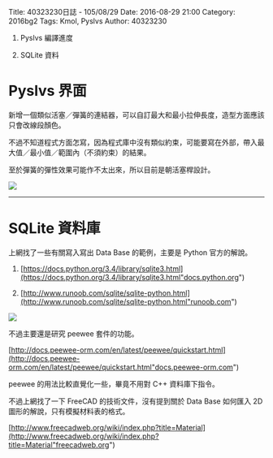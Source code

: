 Title: 40323230日誌 - 105/08/29
Date: 2016-08-29 21:00
Category: 2016bg2
Tags: Kmol, Pyslvs
Author: 40323230


1. Pyslvs 編譯進度

1. SQLite 資料

<!-- PELICAN_END_SUMMARY -->

Pyslvs 界面
===

新增一個類似活塞／彈簧的連結器，可以自訂最大和最小拉伸長度，造型方面應該只會改線段顏色。

不過不知道程式方面怎寫，因為程式庫中沒有類似約束，可能要寫在外部，帶入最大值／最小值／範圍內（不須約束）的結果。

至於彈簧的彈性效果可能作不太出來，所以目前是朝活塞桿設計。

<img src="http://i.imgur.com/uZrfXYx.png" >

<hr>

SQLite 資料庫
===

上網找了一些有關寫入寫出 Data Base 的範例，主要是 Python 官方的解說。

1. [https://docs.python.org/3.4/library/sqlite3.html](https://docs.python.org/3.4/library/sqlite3.html"docs.python.org")

1. [http://www.runoob.com/sqlite/sqlite-python.html](http://www.runoob.com/sqlite/sqlite-python.html"runoob.com")

<img src="http://i.imgur.com/UwwvSQ5.png" >

不過主要還是研究 peewee 套件的功能。

[http://docs.peewee-orm.com/en/latest/peewee/quickstart.html](http://docs.peewee-orm.com/en/latest/peewee/quickstart.html"docs.peewee-orm.com")

peewee 的用法比較直覺化一些，畢竟不用對 C++ 資料庫下指令。

不過上網找了一下 FreeCAD 的技術文件，沒有提到關於 Data Base 如何匯入 2D 圖形的解說，只有模擬材料表的格式。

[http://www.freecadweb.org/wiki/index.php?title=Material](http://www.freecadweb.org/wiki/index.php?title=Material"freecadweb.org")